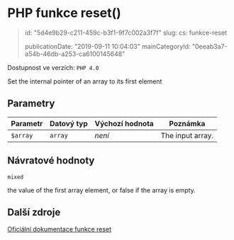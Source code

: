 PHP funkce reset()
==================

> id: "5d4e9b29-c211-459c-b3f1-9f7c002a3f7f"
> slug:
> 	cs: funkce-reset
>
> publicationDate: "2019-09-11 10:04:03"
> mainCategoryId: "0eeab3a7-a54b-46db-a253-ca6100145648"

Dostupnost ve verzích: `PHP 4.0`

Set the internal pointer of an array to its first element


Parametry
--------------

| Parametr | Datový typ | Výchozí hodnota | Poznámka |
|-----|-----|-----|-----|
| `$array` | `array` | *není* | The input array. |


Návratové hodnoty
----------------

`mixed`

the value of the first array element, or false if the array is
empty.

Další zdroje
------------

[Oficiální dokumentace funkce reset](https://www.php.net/manual/en/function.reset.php)

